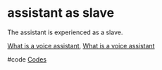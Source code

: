 # assistant as slave
The assistant is experienced as a slave.

[What is a voice assistant](output/themes/What%20is%20a%20voice%20assistant.md), [What is a voice assistant](output/themes/What%20is%20a%20voice%20assistant.md)

#code [Codes](output/codes/Codes.md)